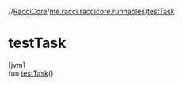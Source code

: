 //[RacciCore](../../index.md)/[me.racci.raccicore.runnables](index.md)/[testTask](test-task.md)

# testTask

[jvm]\
fun [testTask](test-task.md)()
